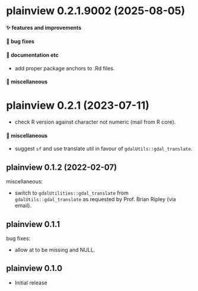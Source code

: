 # plainview 0.2.1.9002 (2025-08-05)

#### ✨ features and improvements

#### 🐛 bug fixes

#### 💬 documentation etc

  * add proper package anchors to .Rd files.

#### 🍬 miscellaneous


# plainview 0.2.1 (2023-07-11)

  * check R version against character not numeric (mail from R core).

#### 🍬 miscellaneous

  * suggest `sf` and use translate util in favour of `gdalUtils::gdal_translate`.

## plainview 0.1.2 (2022-02-07)

miscellaneous:

  * switch to `gdalUtilities::gdal_translate` from `gdalUtils::gdal_translate` as requested by Prof. Brian Ripley (via email).

## plainview 0.1.1

bug fixes:

  * allow at to be missing and NULL.

## plainview 0.1.0

* Initial release
